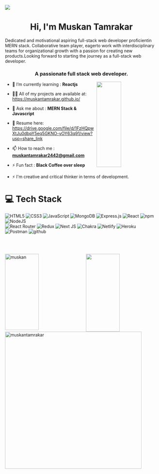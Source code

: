<!-- <div> <img align='right' src="https://media.giphy.com/media/M9gbBd9nbDrOTu1Mqx/giphy.gif" width="231"></div> -->
  <a href="https://github.com/durgeshrai633/readme-typing-svg"><img src="https://readme-typing-svg.herokuapp.com?lines=Full+Stack+Web+Developer;&left=true&width=400&height=50"></a>

<h1 align="center">Hi, I'm Muskan Tamrakar</h1>
<p>Dedicated and motivational aspiring full-stack web developer
proficientin MERN stack. Collaborative team player, eagerto work
with interdisciplinary teams for organizational growth with a
passion for creating new products.Looking forward to starting the
journey as a full-stack web developer.</p>
<h3 align="center">A passionate full stack web developer.</h3>

<img align="right"  width="40%" height="280px" src="https://indoanalytica.com/static/images/web-development-1.gif"></img>

- 🌱 I’m currently learning : **Reactjs**

- 👨‍💻 All of my projects are available at: https://muskantamrakar.github.io/

- 💬 Ask me about : **MERN Stack & Javascript**

- 💬 Resume here: https://drive.google.com/file/d/1FzHQpwXtJu0dbpY5eq5GKNO-yOY63q91/view?usp=share_link

- 📫 How to reach me : **muskantamrakar2442@gmail.com**

- ⚡ Fun fact : **Black Coffee over sleep**

- ⚡ I'm creative and critical thinker in terms of development.

<!-- <h3 align="left">Connect with me:</h3>
<p align="left">- 💬 Linkedin:
<a href="https://linkedin.com/in/https://www.linkedin.com/in/muskan-tamrakar-7a5258236/" target="blank"><img align="center" src="https://raw.githubusercontent.com/rahuldkjain/github-profile-readme-generator/master/src/images/icons/Social/linked-in-alt.svg" alt="https://www.linkedin.com/in/muskan-tamrakar-7a5258236/" height="30" width="40" /></a></br>
- 💬 Email: <a href="https://medium.com/@muskantamrakar2442" target="blank"><img align="center" src="https://raw.githubusercontent.com/rahuldkjain/github-profile-readme-generator/master/src/images/icons/Social/medium.svg" alt="@muskantamrakar2442" height="30" width="40" /></a>
</p> -->

<!-- <p align="left"> <a href="https://github.com/ryo-ma/github-profile-trophy"><img src="https://github-profile-trophy.vercel.app/?username=muskantamrakar" alt="muskantamrakar" /></a> </p> -->

# 💻 Tech Stack
![HTML5](https://img.shields.io/badge/html5-%23E34F26.svg?style=for-the-badge&logo=html5&logoColor=white) 
![CSS3](https://img.shields.io/badge/css3-%231572B6.svg?style=for-the-badge&logo=css3&logoColor=white) 
![JavaScript](https://img.shields.io/badge/javascript-%23323330.svg?style=for-the-badge&logo=javascript&logoColor=%23F7DF1E) 
![MongoDB](https://img.shields.io/badge/MongoDB-%234ea94b.svg?style=for-the-badge&logo=mongodb&logoColor=white) 
![Express.js](https://img.shields.io/badge/express.js-%23404d59.svg?style=for-the-badge&logo=express&logoColor=%2361DAFB) 
![React](https://img.shields.io/badge/react-%2320232a.svg?style=for-the-badge&logo=react&logoColor=%2361DAFB) 
<img src="https://img.shields.io/badge/npm-CB3837?style=for-the-badge&logo=npm&logoColor=white" alt="npm" />
![NodeJS](https://img.shields.io/badge/node.js-6DA55F?style=for-the-badge&logo=node.js&logoColor=white) </br>
![React Router](https://img.shields.io/badge/React_Router-CA4245?style=for-the-badge&logo=react-router&logoColor=white) 
![Redux](https://img.shields.io/badge/redux-%23593d88.svg?style=for-the-badge&logo=redux&logoColor=white) 
![Next JS](https://img.shields.io/badge/Next-black?style=for-the-badge&logo=next.js&logoColor=white) 
![Chakra](https://img.shields.io/badge/chakra-%234ED1C5.svg?style=for-the-badge&logo=chakraui&logoColor=white) 
![Netlify](https://img.shields.io/badge/netlify-%23000000.svg?style=for-the-badge&logo=netlify&logoColor=#00C7B7) 
![Heroku](https://img.shields.io/badge/heroku-%23430098.svg?style=for-the-badge&logo=heroku&logoColor=white) 
![Postman](https://img.shields.io/badge/Postman-FF6C37?style=for-the-badge&logo=postman&logoColor=white)
<img src="https://img.shields.io/badge/GitHub-100000?style=for-the-badge&logo=github&logoColor=white" alt="github" />
</br>
</br>
</br>
</br>


<div>
  <img align="left" src="https://github-readme-streak-stats.herokuapp.com/?user=muskantamrakar&theme=radical" alt="muskan" height="250px" width="47%" />
  <img align="right" src="https://github-readme-stats.vercel.app/api?username=muskantamrakar&show_icons=true&theme=radical" alt-"muskan height="255px" width="47%"/>
</div>
<p >
  <img align="center" width="450" backgroundcolor="black" src="https://github-readme-stats.vercel.app/api/top-langs?username=muskantamrakar&show_icons=true&locale=en&layout=compact" alt="muskantamrakar" /></p>
  
  
<!-- <p >
&nbsp;<img align="right" width="400" src="https://github-readme-stats.vercel.app/api?username=muskantamrakar&show_icons=true&locale=en" alt="muskantamrakar" />
</p> -->

<!-- <p><img align="center" width="400" src="https://github-readme-streak-stats.herokuapp.com/?user=muskantamrakar&" alt="muskantamrakar" /></p> -->
